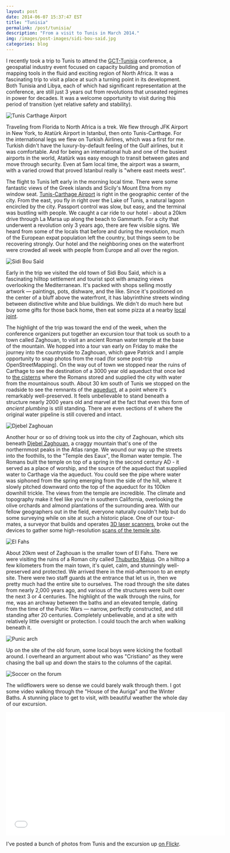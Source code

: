 ```yaml
---
layout: post
date: 2014-06-07 15:37:47 EST
title: "Tunisia"
permalink: /post/tunisia/
description: "From a visit to Tunis in March 2014."
img: /images/post-images/sidi-bou-said.jpg
categories: blog
---
```


I recently took a trip to Tunis to attend the [GCT-Tunisia](http://gct-tunisia.com/2014/en/) conference, a geospatial industry event focused on capacity building and promotion of mapping tools in the fluid and exciting region of North Africa. It was a fascinating trip to visit a place at such a turning point in its development. Both Tunisia and Libya, each of which had significant representation at the conference, are still just 3 years out from revolutions that unseated regimes in power for decades. It was a welcome opportunity to visit during this period of transition (yet relative safety and stability).

![Tunis Carthage Airport](/images/post-images/tunis-carthage-airport.jpg)

Traveling from Florida to North Africa is a trek. We flew through JFK Airport in New York, to Atatürk Airport in Istanbul, then onto Tunis-Carthage. For the international legs we flew on Turkish Airlines, which was a first for me. Turkish didn't have the luxury-by-default feeling of the Gulf airlines, but it was comfortable. And for being an international hub and one of the busiest airports in the world, Atatürk was easy enough to transit between gates and move through security. Even at 5am local time, the airport was a swarm, with a varied crowd that proved Istanbul really is "where east meets west".

The flight to Tunis left early in the morning local time. There were some fantastic views of the Greek islands and Sicily's Mount Etna from my window seat. [Tunis-Carthage Airport](http://en.wikipedia.org/wiki/Tunis-Carthage_International_Airport) is right in the geographic center of the city. From the east, you fly in right over the Lake of Tunis, a natural lagoon encircled by the city. Passport control was slow, but easy, and the terminal was bustling with people. We caught a car ride to our hotel - about a 20km drive through La Marsa up along the beach to Gammarth. For a city that underwent a revolution only 3 years ago, there are few visible signs. We heard from some of the locals that before and during the revolution, much of the European expat population left the country, but things seem to be recovering strongly. Our hotel and the neighboring ones on the waterfront were crowded all week with people from Europe and all over the region.

![Sidi Bou Saïd](/images/post-images/sidi-bou-said.jpg)

Early in the trip we visited the old town of Sidi Bou Saïd, which is a fascinating hilltop settlement and tourist spot with amazing views overlooking the Mediterranean. It's packed with shops selling mostly artwork &mdash; paintings, pots, dishware, and the like. Since it's positioned on the center of a bluff above the waterfront, it has labyrinthine streets winding between  distinctive white and blue buildings. We didn't do much here but buy some gifts for those back home, then eat some pizza at a nearby [local joint](https://foursquare.com/v/lazur-carthago-%D8%AA%D9%88%D9%86%D8%B3/4e663e89e4cdf1e2c0e69752).

The highlight of the trip was toward the end of the week, when the conference organizers put together an excursion tour that took us south to a town called Zaghouan, to visit an ancient Roman water temple at the base of the mountain. We hopped into a tour van early on Friday to make the journey into the countryside to Zaghouan, which gave Patrick and I ample opportunity to snap photos from the road (for some post-trip OpenStreetMapping). On the way out of town we stopped near the ruins of Carthage to see the destination of a 3000 year old aqueduct that once led to [the cisterns](https://goo.gl/maps/xezzq) where the Romans stored and supplied the city with water from the mountainous south. About 30 km south of Tunis we stopped on the roadside to see the remnants of the [aqueduct](http://www.historvius.com/the-zaghouan-aqueduct-1615/), at a point where it's remarkably well-preserved. It feels unbelievable to stand beneath a structure nearly 2000 years old and marvel at the fact that even this form of _ancient plumbing_ is still standing. There are even sections of it where the original water pipeline is still covered and intact.

![Djebel Zaghouan](/images/post-images/water-temple.jpg)

Another hour or so of driving took us into the city of Zaghouan, which sits beneath [Djebel Zaghouan](http://en.wikipedia.org/wiki/Djebel_Zaghouan), a craggy mountain that's one of the northernmost peaks in the Atlas range. We wound our way up the  streets into the foothills, to the "Temple des Eaux", the Roman water temple. The Romans built the temple on top of a spring in the second century AD - it served as a place of worship, and the source of the aqueduct that supplied water to Carthage via the aqueduct. You could see the pipe where water was siphoned from the spring emerging from the side of the hill, where it slowly pitched downward onto the top of the aqueduct for its 100km downhill trickle. The views from the temple are incredible. The climate and topography make it feel like you're in southern California, overlooking the olive orchards and almond plantations of the surrounding area. With our fellow geographers out in the field, everyone naturally couldn't help but do some surveying while on site at such a historic place. One of our tour-mates, a surveyor that builds and operates [3D laser scanners](http://www.zf-laser.com/Products.8.0.html?&L=1), broke out the devices to gather some high-resolution [scans of the temple site](https://www.flickr.com/photos/colemanm/14125287576/).

![El Fahs](/images/post-images/elfahs.jpg)

About 20km west of Zaghouan is the smaller town of El Fahs. There we were visiting the ruins of a Roman city called [Thuburbo Majus](http://en.wikipedia.org/wiki/Thuburbo_Majus). On a hilltop a few kilometers from the main town, it's quiet, calm, and stunningly well-preserved and protected. We arrived there in the mid-afternoon to an empty site. There were two staff guards at the entrance that let us in, then we pretty much had the entire site to ourselves. The road through the site dates from nearly 2,000 years ago, and various of the structures were built over the next 3 or 4 centuries. The highlight of the walk through the ruins, for me, was an archway between the baths and an elevated temple, dating from the time of the Punic Wars &mdash; narrow, perfectly constructed, and still standing after 20 centuries. Completely unbelievable, and at a site with relatively little oversight or protection. I could touch the arch when walking beneath it.

![Punic arch](/images/post-images/thuburbo-majus-arch.jpg)

Up on the site of the old forum, some local boys were kicking the football around. I overheard an argument about who was "Cristiano" as they were chasing the ball up and down the stairs to the columns of the capital.

![Soccer on the forum](/images/post-images/thuburbo-majus-soccer.jpg)

The wildflowers were so dense we could barely walk through them. I got some video walking through the "House of the Auriga" and the Winter Baths. A stunning place to get to visit, with beautiful weather the whole day of our excursion.

<iframe src="//player.vimeo.com/video/95074378" width="600" height="338" frameborder="0" webkitallowfullscreen mozallowfullscreen allowfullscreen></iframe>

I've posted a bunch of photos from Tunis and the excursion up [on Flickr](https://www.flickr.com/photos/colemanm/collections/72157644648063657/).
